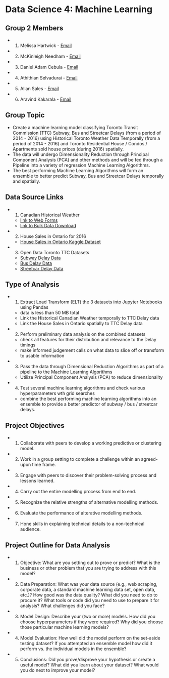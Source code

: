 # Data Science 4:  Machine Learning

## Group 2 Members

- 1. Melissa Hartwick - [Email](mailto:mhartwic@uwaterloo.ca)
- 2. McKinleigh Needham - [Email](mailto:mjneedha@uwaterloo.ca)
- 3. Daniel Adam Cebula - [Email](mailto:dacebula@uwaterloo.ca)
- 4. Athithian Selvadurai - [Email](mailto:a6selvad@uwaterloo.ca)
- 5. Allan Sales - [Email](mailto:asales@uwaterloo.ca)
- 6. Aravind Kakarala - [Email](akakaral@uwaterloo.ca)

## Group Topic

- Create a machine learning model classifying Toronto Transit Commission (TTC) Subway, Bus and Streetcar Delays (from a period of 2014 - 2016) using Historical Toronto Weather Data Temporally (from a period of 2014 - 2016) and Toronto Residential House / Condos / Apartments sold house prices (during 2016) spatially.
- The data will undergo Dimensionality Reduction through Principal Component Analysis (PCA) and other methods and will be fed through a Pipeline into a variety of regression Machine Learning Algorithms.
- The best performing Machine Learning Algorithms will form an ensemble to better predict Subway, Bus and Streetcar Delays temporally and spatially.

## Data Source Links

- 1. Canadian Historical Weather
    - [link to Web Forms](https://climate.weather.gc.ca/historical_data/search_historic_data_e.html)
    - [link to Bulk Data Download](https://drive.google.com/drive/folders/1WJCDEU34c60IfOnG4rv5EPZ4IhhW9vZH)
- 2. House Sales in Ontario for 2016
    - [House Sales in Ontario Kaggle Dataset](https://www.kaggle.com/mnabaee/ontarioproperties)
- 3. Open Data Toronto TTC Datasets
    - [Subway Delay Data](https://open.toronto.ca/dataset/ttc-subway-delay-data/)
    - [Bus Delay Data](https://open.toronto.ca/dataset/ttc-bus-delay-data/)
    - [Streetcar Delay Data](https://open.toronto.ca/dataset/ttc-streetcar-delay-data/)

## Type of Analysis

- 1. Extract Load Transform (ELT) the 3 datasets into Jupyter Notebooks using Pandas
    - data is less than 50 MB total
    - Link the Historical Canadian Weather temporally to TTC Delay data
    - Link the House Sales in Ontario spatially to TTC Delay data
- 2. Perform preliminary data analysis on the combined datasets
    - check all features for their distribution and relevance to the Delay timings
    - make informed judgement calls on what data to slice off or transform to usable information
- 3. Pass the data through Dimensional Reduction Algorithms as part of a pipeline to the Machine Learning Algorithms
    - Utilize Principal Component Analysis (PCA) to reduce dimensionality
- 4. Test several machine learning algorithms and check various hyperparameters wth grid searches
    - combine the best performing machine learning algorithms into an ensemble to provide a better predictor of subway / bus / streetcar delays.

## Project Objectives

- 1. Collaborate with peers to develop a working predictive or clustering model.
- 2. Work in a group setting to complete a challenge within an agreed-upon time frame.
- 3. Engage with peers to discover their problem-solving process and lessons learned.
- 4. Carry out the entire modelling process from end to end.
- 5. Recognize the relative strengths of alternative modelling methods.
- 6. Evaluate the performance of alterative modelling methods.
- 7. Hone skills in explaining technical details to a non-technical audience.

## Project Outline for Data Analysis

- 1. Objective: What are you setting out to prove or predict? What is the business or other problem that you are trying to address with this model?
- 2. Data Preparation: What was your data source (e.g., web scraping, corporate data, a standard machine learning data set, open data, etc.)? How good was the data quality? What did you need to do to procure it? What tools or code did you need to use to prepare it for analysis? What challenges did you face?
- 3. Model Design: Describe your (two or more) models. How did you choose hyperparameters if they were required? Why did you choose those particular machine learning models?
- 4. Model Evaluation: How well did the model perform on the set-aside testing dataset? If you attempted an ensemble model how did it perform vs. the individual models in the ensemble?
- 5. Conclusions: Did you prove/disprove your hypothesis or create a useful model? What did you learn about your dataset? What would you do next to improve your model?
